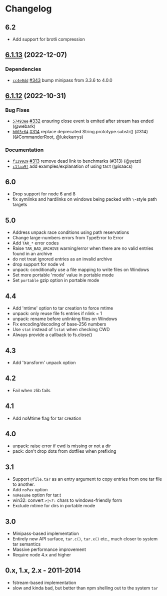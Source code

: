 # Changelog

## 6.2

* Add support for brotli compression

## [6.1.13](https://github.com/npm/node-tar/compare/v6.1.12...v6.1.13) (2022-12-07)

### Dependencies

* [`cc4e0dd`](https://github.com/npm/node-tar/commit/cc4e0ddfe523a0bce383846a67442c637a65d486) [#343](https://github.com/npm/node-tar/pull/343) bump minipass from 3.3.6 to 4.0.0

## [6.1.12](https://github.com/npm/node-tar/compare/v6.1.11...v6.1.12) (2022-10-31)

### Bug Fixes

* [`57493ee`](https://github.com/npm/node-tar/commit/57493ee66ece50d62114e02914282fc37be3a91a) [#332](https://github.com/npm/node-tar/pull/332) ensuring close event is emited after stream has ended (@webark)
* [`b003c64`](https://github.com/npm/node-tar/commit/b003c64f624332e24e19b30dc011069bb6708680) [#314](https://github.com/npm/node-tar/pull/314) replace deprecated String.prototype.substr() (#314) (@CommanderRoot, @lukekarrys)

### Documentation

* [`f129929`](https://github.com/npm/node-tar/commit/f12992932f171ea248b27fad95e7d489a56d31ed) [#313](https://github.com/npm/node-tar/pull/313) remove dead link to benchmarks (#313) (@yetzt)
* [`c1faa9f`](https://github.com/npm/node-tar/commit/c1faa9f44001dfb0bc7638b2850eb6058bd56a4a) add examples/explanation of using tar.t (@isaacs)

## 6.0

- Drop support for node 6 and 8
- fix symlinks and hardlinks on windows being packed with `\`-style path
  targets

## 5.0

- Address unpack race conditions using path reservations
- Change large-numbers errors from TypeError to Error
- Add `TAR_*` error codes
- Raise `TAR_BAD_ARCHIVE` warning/error when there are no valid entries
  found in an archive
- do not treat ignored entries as an invalid archive
- drop support for node v4
- unpack: conditionally use a file mapping to write files on Windows
- Set more portable 'mode' value in portable mode
- Set `portable` gzip option in portable mode

## 4.4

- Add 'mtime' option to tar creation to force mtime
- unpack: only reuse file fs entries if nlink = 1
- unpack: rename before unlinking files on Windows
- Fix encoding/decoding of base-256 numbers
- Use `stat` instead of `lstat` when checking CWD
- Always provide a callback to fs.close()

## 4.3

- Add 'transform' unpack option

## 4.2

- Fail when zlib fails

## 4.1

- Add noMtime flag for tar creation

## 4.0

- unpack: raise error if cwd is missing or not a dir
- pack: don't drop dots from dotfiles when prefixing

## 3.1

- Support `@file.tar` as an entry argument to copy entries from one tar
  file to another.
- Add `noPax` option
- `noResume` option for tar.t
- win32: convert `>|<?:` chars to windows-friendly form
- Exclude mtime for dirs in portable mode

## 3.0

- Minipass-based implementation
- Entirely new API surface, `tar.c()`, `tar.x()` etc., much closer to
  system tar semantics
- Massive performance improvement
- Require node 4.x and higher

## 0.x, 1.x, 2.x - 2011-2014

- fstream-based implementation
- slow and kinda bad, but better than npm shelling out to the system `tar`
